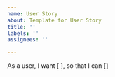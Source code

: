 ```yaml
---
name: User Story
about: Template for User Story
title: ''
labels: ''
assignees: ''

---
```


As a user, I want [ ], so that I can []
